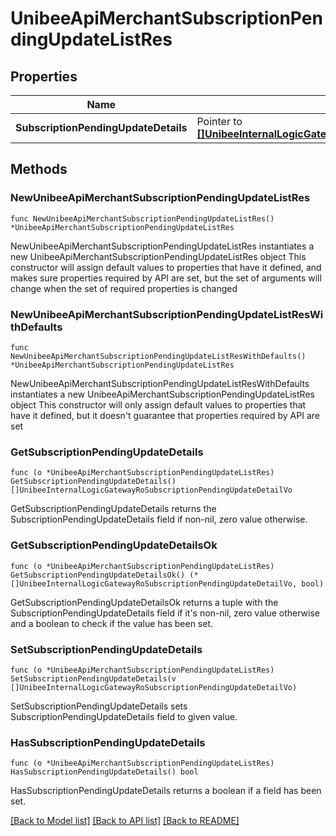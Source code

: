 # UnibeeApiMerchantSubscriptionPendingUpdateListRes

## Properties

Name | Type | Description | Notes
------------ | ------------- | ------------- | -------------
**SubscriptionPendingUpdateDetails** | Pointer to [**[]UnibeeInternalLogicGatewayRoSubscriptionPendingUpdateDetailVo**](UnibeeInternalLogicGatewayRoSubscriptionPendingUpdateDetailVo.md) | SubscriptionPendingUpdateDetails | [optional] 

## Methods

### NewUnibeeApiMerchantSubscriptionPendingUpdateListRes

`func NewUnibeeApiMerchantSubscriptionPendingUpdateListRes() *UnibeeApiMerchantSubscriptionPendingUpdateListRes`

NewUnibeeApiMerchantSubscriptionPendingUpdateListRes instantiates a new UnibeeApiMerchantSubscriptionPendingUpdateListRes object
This constructor will assign default values to properties that have it defined,
and makes sure properties required by API are set, but the set of arguments
will change when the set of required properties is changed

### NewUnibeeApiMerchantSubscriptionPendingUpdateListResWithDefaults

`func NewUnibeeApiMerchantSubscriptionPendingUpdateListResWithDefaults() *UnibeeApiMerchantSubscriptionPendingUpdateListRes`

NewUnibeeApiMerchantSubscriptionPendingUpdateListResWithDefaults instantiates a new UnibeeApiMerchantSubscriptionPendingUpdateListRes object
This constructor will only assign default values to properties that have it defined,
but it doesn't guarantee that properties required by API are set

### GetSubscriptionPendingUpdateDetails

`func (o *UnibeeApiMerchantSubscriptionPendingUpdateListRes) GetSubscriptionPendingUpdateDetails() []UnibeeInternalLogicGatewayRoSubscriptionPendingUpdateDetailVo`

GetSubscriptionPendingUpdateDetails returns the SubscriptionPendingUpdateDetails field if non-nil, zero value otherwise.

### GetSubscriptionPendingUpdateDetailsOk

`func (o *UnibeeApiMerchantSubscriptionPendingUpdateListRes) GetSubscriptionPendingUpdateDetailsOk() (*[]UnibeeInternalLogicGatewayRoSubscriptionPendingUpdateDetailVo, bool)`

GetSubscriptionPendingUpdateDetailsOk returns a tuple with the SubscriptionPendingUpdateDetails field if it's non-nil, zero value otherwise
and a boolean to check if the value has been set.

### SetSubscriptionPendingUpdateDetails

`func (o *UnibeeApiMerchantSubscriptionPendingUpdateListRes) SetSubscriptionPendingUpdateDetails(v []UnibeeInternalLogicGatewayRoSubscriptionPendingUpdateDetailVo)`

SetSubscriptionPendingUpdateDetails sets SubscriptionPendingUpdateDetails field to given value.

### HasSubscriptionPendingUpdateDetails

`func (o *UnibeeApiMerchantSubscriptionPendingUpdateListRes) HasSubscriptionPendingUpdateDetails() bool`

HasSubscriptionPendingUpdateDetails returns a boolean if a field has been set.


[[Back to Model list]](../README.md#documentation-for-models) [[Back to API list]](../README.md#documentation-for-api-endpoints) [[Back to README]](../README.md)


